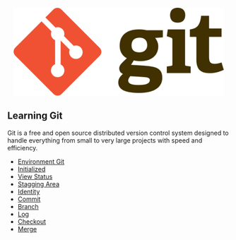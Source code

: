<p align="center">
  <img src="images/Git-logo.svg" witdh="650" height="200" alt="Logo-Git"/>
</p>

 ## Learning Git
Git is a free and open source distributed version control system designed to handle everything from small to very large projects with speed and efficiency.
- [Environment Git](guides/001/README.md)
- [Initialized](guides/002/README.md)
- [View Status](guides/003/README.md)
- [Stagging Area](guides/004/README.md)
- [Identity](guides/005/README.md)
- [Commit](guides/006/README.md)
- [Branch](guides/007/README.md)
- [Log](guides/008/README.md)
- [Checkout](guides/009/README.md)
- [Merge](guides/010/README.md)
